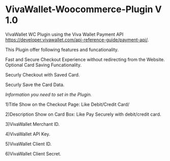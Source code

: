 # VivaWallet-Woocommerce-Plugin V 1.0
VivaWallet WC Plugin using the Viva Wallet Payment API https://developer.vivawallet.com/api-reference-guide/payment-api/.

This Plugin offer following features and funcationality.

Fast and Secure Checkout Experience without redirecting from the Website.
Optional Card Saving Funcationality.

Securly Checkout with Saved Card.

Securly Save the Card Data.

*Information you need to set in the Plugin.*

1)Title Show on the Checkout Page: Like Debit/Credit Card/

2)Description Show on Card Box: Like Pay Securely with debit/credit card.

3)VivaWallet Merchant ID.

4)VivaWallet API Key.

5)VivaWallet Client ID.

6)VivaWallet Client Secret.
